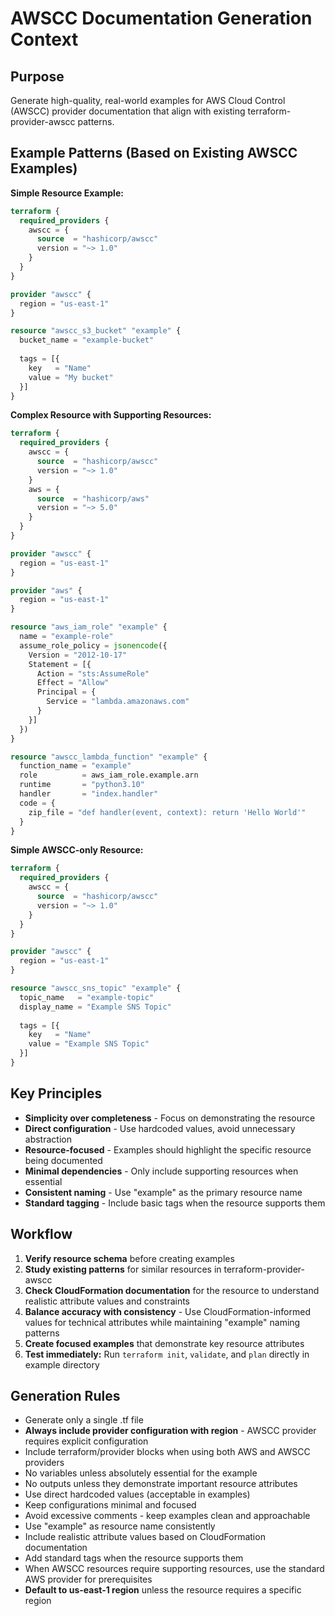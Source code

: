 # AWSCC Documentation Generation Context

## Purpose
Generate high-quality, real-world examples for AWS Cloud Control (AWSCC) provider documentation that align with existing terraform-provider-awscc patterns.

## Example Patterns (Based on Existing AWSCC Examples)

**Simple Resource Example:**
```terraform
terraform {
  required_providers {
    awscc = {
      source  = "hashicorp/awscc"
      version = "~> 1.0"
    }
  }
}

provider "awscc" {
  region = "us-east-1"
}

resource "awscc_s3_bucket" "example" {
  bucket_name = "example-bucket"
  
  tags = [{
    key   = "Name"
    value = "My bucket"
  }]
}
```

**Complex Resource with Supporting Resources:**
```terraform
terraform {
  required_providers {
    awscc = {
      source  = "hashicorp/awscc"
      version = "~> 1.0"
    }
    aws = {
      source  = "hashicorp/aws"
      version = "~> 5.0"
    }
  }
}

provider "awscc" {
  region = "us-east-1"
}

provider "aws" {
  region = "us-east-1"
}

resource "aws_iam_role" "example" {
  name = "example-role"
  assume_role_policy = jsonencode({
    Version = "2012-10-17"
    Statement = [{
      Action = "sts:AssumeRole"
      Effect = "Allow"
      Principal = {
        Service = "lambda.amazonaws.com"
      }
    }]
  })
}

resource "awscc_lambda_function" "example" {
  function_name = "example"
  role          = aws_iam_role.example.arn
  runtime       = "python3.10"
  handler       = "index.handler"
  code = {
    zip_file = "def handler(event, context): return 'Hello World'"
  }
}
```

**Simple AWSCC-only Resource:**
```terraform
terraform {
  required_providers {
    awscc = {
      source  = "hashicorp/awscc"
      version = "~> 1.0"
    }
  }
}

provider "awscc" {
  region = "us-east-1"
}

resource "awscc_sns_topic" "example" {
  topic_name   = "example-topic"
  display_name = "Example SNS Topic"
  
  tags = [{
    key   = "Name"
    value = "Example SNS Topic"
  }]
}
```

## Key Principles
- **Simplicity over completeness** - Focus on demonstrating the resource
- **Direct configuration** - Use hardcoded values, avoid unnecessary abstraction
- **Resource-focused** - Examples should highlight the specific resource being documented
- **Minimal dependencies** - Only include supporting resources when essential
- **Consistent naming** - Use "example" as the primary resource name
- **Standard tagging** - Include basic tags when the resource supports them

## Workflow
1. **Verify resource schema** before creating examples
2. **Study existing patterns** for similar resources in terraform-provider-awscc
3. **Check CloudFormation documentation** for the resource to understand realistic attribute values and constraints
4. **Balance accuracy with consistency** - Use CloudFormation-informed values for technical attributes while maintaining "example" naming patterns
5. **Create focused examples** that demonstrate key resource attributes
6. **Test immediately:** Run `terraform init`, `validate`, and `plan` directly in example directory

## Generation Rules
- Generate only a single .tf file
- **Always include provider configuration with region** - AWSCC provider requires explicit configuration
- Include terraform/provider blocks when using both AWS and AWSCC providers
- No variables unless absolutely essential for the example
- No outputs unless they demonstrate important resource attributes
- Use direct hardcoded values (acceptable in examples)
- Keep configurations minimal and focused
- Avoid excessive comments - keep examples clean and approachable
- Use "example" as resource name consistently
- Include realistic attribute values based on CloudFormation documentation
- Add standard tags when the resource supports them
- When AWSCC resources require supporting resources, use the standard AWS provider for prerequisites
- **Default to us-east-1 region** unless the resource requires a specific region
